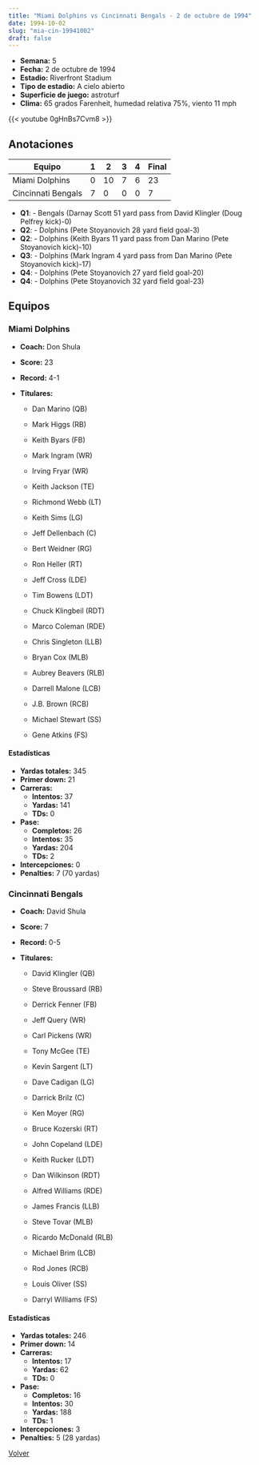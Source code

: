 ```yaml
---
title: "Miami Dolphins vs Cincinnati Bengals - 2 de octubre de 1994"
date: 1994-10-02
slug: "mia-cin-19941002"
draft: false
---
```


- **Semana:** 5
- **Fecha:** 2 de octubre de 1994
- **Estadio:** Riverfront Stadium
- **Tipo de estadio:** A cielo abierto
- **Superficie de juego:** astroturf
- **Clima:** 65 grados Farenheit, humedad relativa 75%, viento 11 mph


{{< youtube 0gHnBs7Cvm8 >}}


## Anotaciones
| Equipo | 1 | 2 | 3 | 4 | Final |
|--------|---|---|---|---|-------|
| Miami Dolphins  | 0 | 10 | 7 | 6  | 23 |
| Cincinnati Bengals  | 7 | 0 | 0 | 0  | 7 |
- **Q1**:  - Bengals (Darnay Scott 51 yard pass from David Klingler (Doug Pelfrey kick)-0)
- **Q2**:  - Dolphins (Pete Stoyanovich 28 yard field goal-3)
- **Q2**:  - Dolphins (Keith Byars 11 yard pass from Dan Marino (Pete Stoyanovich kick)-10)
- **Q3**:  - Dolphins (Mark Ingram 4 yard pass from Dan Marino (Pete Stoyanovich kick)-17)
- **Q4**:  - Dolphins (Pete Stoyanovich 27 yard field goal-20)
- **Q4**:  - Dolphins (Pete Stoyanovich 32 yard field goal-23)


## Equipos


### Miami Dolphins
* **Coach:** Don Shula
* **Score:** 23
* **Record:** 4-1
* **Titulares:** 

  * Dan Marino (QB) 

  * Mark Higgs (RB) 

  * Keith Byars (FB) 

  * Mark Ingram (WR) 

  * Irving Fryar (WR) 

  * Keith Jackson (TE) 

  * Richmond Webb (LT) 

  * Keith Sims (LG) 

  * Jeff Dellenbach (C) 

  * Bert Weidner (RG) 

  * Ron Heller (RT) 

  * Jeff Cross (LDE) 

  * Tim Bowens (LDT) 

  * Chuck Klingbeil (RDT) 

  * Marco Coleman (RDE) 

  * Chris Singleton (LLB) 

  * Bryan Cox (MLB) 

  * Aubrey Beavers (RLB) 

  * Darrell Malone (LCB) 

  * J.B. Brown (RCB) 

  * Michael Stewart (SS) 

  * Gene Atkins (FS) 

#### Estadísticas
* **Yardas totales:** 345
* **Primer down:** 21
* **Carreras:**
  * **Intentos:** 37
  * **Yardas:** 141
  * **TDs:** 0
* **Pase:**
  * **Completos:** 26
  * **Intentos:** 35
  * **Yardas:** 204
  * **TDs:** 2
* **Intercepciones:** 0
* **Penalties:** 7 (70 yardas)

### Cincinnati Bengals
* **Coach:** David Shula
* **Score:** 7
* **Record:** 0-5
* **Titulares:** 

  * David Klingler (QB) 

  * Steve Broussard (RB) 

  * Derrick Fenner (FB) 

  * Jeff Query (WR) 

  * Carl Pickens (WR) 

  * Tony McGee (TE) 

  * Kevin Sargent (LT) 

  * Dave Cadigan (LG) 

  * Darrick Brilz (C) 

  * Ken Moyer (RG) 

  * Bruce Kozerski (RT) 

  * John Copeland (LDE) 

  * Keith Rucker (LDT) 

  * Dan Wilkinson (RDT) 

  * Alfred Williams (RDE) 

  * James Francis (LLB) 

  * Steve Tovar (MLB) 

  * Ricardo McDonald (RLB) 

  * Michael Brim (LCB) 

  * Rod Jones (RCB) 

  * Louis Oliver (SS) 

  * Darryl Williams (FS) 

#### Estadísticas
* **Yardas totales:** 246
* **Primer down:** 14
* **Carreras:**
  * **Intentos:** 17
  * **Yardas:** 62
  * **TDs:** 0
* **Pase:**
  * **Completos:** 16
  * **Intentos:** 30
  * **Yardas:** 188
  * **TDs:** 1
* **Intercepciones:** 3
* **Penalties:** 5 (28 yardas)


[Volver](/historia/1994)
